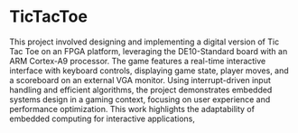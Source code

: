 # TicTacToe
This project involved designing and implementing a digital version of Tic Tac Toe on an FPGA platform, leveraging the DE10-Standard board with an ARM Cortex-A9 processor. The game features a real-time interactive interface with keyboard controls, displaying game state, player moves, and a scoreboard on an external VGA monitor. Using interrupt-driven input handling and efficient algorithms, the project demonstrates embedded systems design in a gaming context, focusing on user experience and performance optimization. This work highlights the adaptability of embedded computing for interactive applications,
